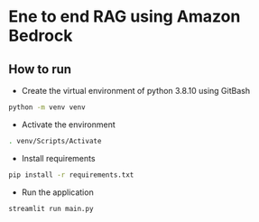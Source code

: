 # Ene to end RAG using Amazon Bedrock

## How to run

* Create the virtual environment of python 3.8.10 using GitBash  

```bash
python -m venv venv
```

* Activate the environment

```bash
. venv/Scripts/Activate
```

* Install requirements 

```bash
pip install -r requirements.txt
```

* Run the application

```bash
streamlit run main.py
```
